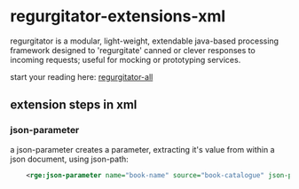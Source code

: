 # regurgitator-extensions-xml

regurgitator is a modular, light-weight, extendable java-based processing framework designed to 'regurgitate' canned or clever responses to incoming requests; useful for mocking or prototyping services.

start your reading here: [regurgitator-all](http://github.com/talmeym/regurgitator-all#regurgitator)

## extension steps in xml

### json-parameter

a json-parameter creates a parameter, extracting it's value from within a json document, using json-path:

```xml
	<rge:json-parameter name="book-name" source="book-catalogue" json-path="$.catalogue.book.name"/>
```
